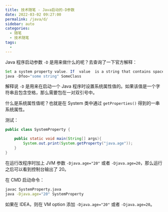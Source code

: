 ```yaml
---
title: 技术随笔 - Java启动的-D参数
date: 2022-03-02 09:27:00
permalink: /java/d/
sidebar: auto
categories: 
  - 随笔
  - 技术随笔
tags: 
  - 
---
```




Java 程序启动参数 `-D` 是用来做什么的呢？去查询了一下官方解释：

```java
Set a system property value. If  value  is a string that contains spaces, you must enclose the string in double quotes:
java -Dfoo="some string" SomeClass
```

解释说 `-D` 是用来在启动一个 Java 程序时设置系统属性值的。如果该值是一个字符串且包含空格，那么需要包在一对双引号中。

什么是系统属性值呢？也就是在 System 类中通过 `getProperties()` 得到的一串系统属性。

测试：

```java
public class SystemProperty {

    public static void main(String[] args){
        System.out.print(System.getProperty("java.age"));
    }
}
```

在运行改程序时加上 JVM 参数 `-Djava.age="20"` 或者 `-Djava.age=20`，那么运行之后可以看到控制台输出了 20。

在 CMD 启动命令：

```sh
javac SystemProperty.java
java -Djava.age="20" SystemProperty
```

如果在 IDEA，则在 VM option 添加 `-Djava.age="20"` 或者 `-Djava.age=20`。
